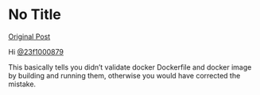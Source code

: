# No Title

[Original Post](https://discourse.onlinedegree.iitm.ac.in/t/171141/340)

<p>Hi <a class="mention" href="/u/23f1000879">@23f1000879</a></p>
<p>This basically tells you didn’t validate docker Dockerfile and docker image by building and running them, otherwise you would have corrected the mistake.</p>